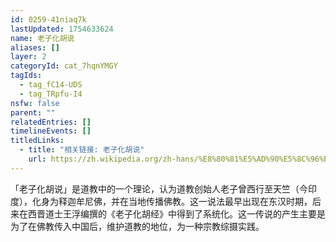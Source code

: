 ```yaml
---
id: 0259-41niaq7k
lastUpdated: 1754633624
name: 老子化胡说
aliases: []
layer: 2
categoryId: cat_7hqnYMGY
tagIds:
  - tag_fC14-UDS
  - tag_TRpfu-I4
nsfw: false
parent: ""
relatedEntries: []
timelineEvents: []
titledLinks:
  - title: "相关链接: 老子化胡说"
    url: https://zh.wikipedia.org/zh-hans/%E8%80%81%E5%AD%90%E5%8C%96%E8%83%A1
---
```


「老子化胡说」是道教中的一个理论，认为道教创始人老子曾西行至天竺（今印度），化身为释迦牟尼佛，并在当地传播佛教。这一说法最早出现在东汉时期，后来在西晋道士王浮编撰的《老子化胡经》中得到了系统化。这一传说的产生主要是为了在佛教传入中国后，维护道教的地位，为一种宗教综摄实践。
